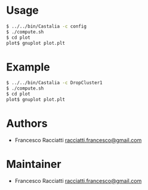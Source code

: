 Usage
=====
``` sh
$ ../../bin/Castalia -c config
$ ./compute.sh
$ cd plot
plot$ gnuplot plot.plt
```


Example
=======
``` sh
$ ../../bin/Castalia -c DropCluster1
$ ./compute.sh
$ cd plot
plot$ gnuplot plot.plt
```


Authors
=======
+ Francesco Racciatti  	<racciatti.francesco@gmail.com>


Maintainer
==========
+ Francesco Racciatti	<racciatti.francesco@gmail.com>
